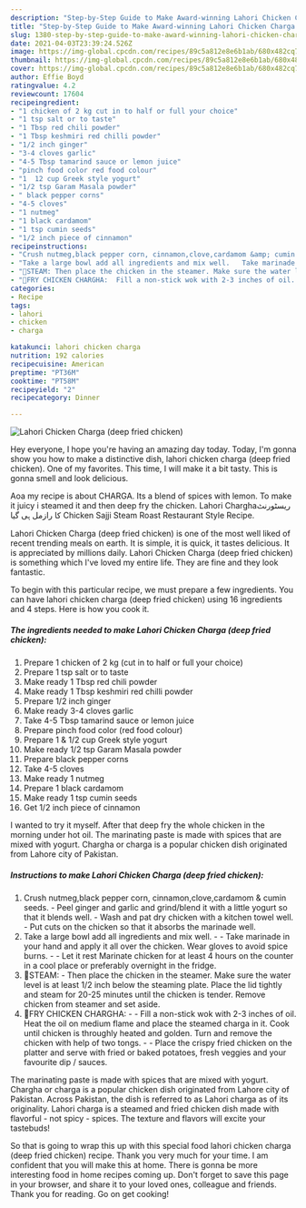 ```yaml
---
description: "Step-by-Step Guide to Make Award-winning Lahori Chicken Charga (deep fried chicken)"
title: "Step-by-Step Guide to Make Award-winning Lahori Chicken Charga (deep fried chicken)"
slug: 1380-step-by-step-guide-to-make-award-winning-lahori-chicken-charga-deep-fried-chicken
date: 2021-04-03T23:39:24.526Z
image: https://img-global.cpcdn.com/recipes/89c5a812e8e6b1ab/680x482cq70/lahori-chicken-charga-deep-fried-chicken-recipe-main-photo.jpg
thumbnail: https://img-global.cpcdn.com/recipes/89c5a812e8e6b1ab/680x482cq70/lahori-chicken-charga-deep-fried-chicken-recipe-main-photo.jpg
cover: https://img-global.cpcdn.com/recipes/89c5a812e8e6b1ab/680x482cq70/lahori-chicken-charga-deep-fried-chicken-recipe-main-photo.jpg
author: Effie Boyd
ratingvalue: 4.2
reviewcount: 17604
recipeingredient:
- "1 chicken of 2 kg cut in to half or full your choice"
- "1 tsp salt or to taste"
- "1 Tbsp red chili powder"
- "1 Tbsp keshmiri red chilli powder"
- "1/2 inch ginger"
- "3-4 cloves garlic"
- "4-5 Tbsp tamarind sauce or lemon juice"
- "pinch food color red food colour"
- "1  12 cup Greek style yogurt"
- "1/2 tsp Garam Masala powder"
- " black pepper corns"
- "4-5 cloves"
- "1 nutmeg"
- "1 black cardamom"
- "1 tsp cumin seeds"
- "1/2 inch piece of cinnamon"
recipeinstructions:
- "Crush nutmeg,black pepper corn, cinnamon,clove,cardamom &amp; cumin seeds.  Peel ginger and garlic and grind/blend it with a little yogurt so that it blends well.  Wash and pat dry chicken with a kitchen towel well.  Put cuts on the chicken so that it absorbs the marinade well."
- "Take a large bowl add all ingredients and mix well.   Take marinade in your hand and apply it all over the chicken. Wear gloves to avoid spice burns.   Let it rest Marinate chicken for at least 4 hours on the counter in a cool place or preferably overnight in the fridge."
- "🌻STEAM: Then place the chicken in the steamer. Make sure the water level is at least 1/2 inch below the steaming plate. Place the lid tightly and steam for 20-25 minutes until the chicken is tender. Remove chicken from steamer and set aside."
- "🌻FRY CHICKEN CHARGHA:  Fill a non-stick wok with 2-3 inches of oil. Heat the oil on medium flame and place the steamed charga in it. Cook until chicken is throughly heated and golden. Turn and remove the chicken with help of two tongs.  Place the crispy fried chicken on the platter and serve with fried or baked potatoes, fresh veggies and your favourite dip / sauces."
categories:
- Recipe
tags:
- lahori
- chicken
- charga

katakunci: lahori chicken charga 
nutrition: 192 calories
recipecuisine: American
preptime: "PT36M"
cooktime: "PT58M"
recipeyield: "2"
recipecategory: Dinner

---
```



![Lahori Chicken Charga (deep fried chicken)](https://img-global.cpcdn.com/recipes/89c5a812e8e6b1ab/680x482cq70/lahori-chicken-charga-deep-fried-chicken-recipe-main-photo.jpg)

Hey everyone, I hope you're having an amazing day today. Today, I'm gonna show you how to make a distinctive dish, lahori chicken charga (deep fried chicken). One of my favorites. This time, I will make it a bit tasty. This is gonna smell and look delicious.

Aoa my recipe is about CHARGA. Its a blend of spices with lemon. To make it juicy i steamed it and then deep fry the chicken. Lahori Charghaریسٹورنٹ کا رازمل ہی گیا Chicken Sajji Steam Roast Restaurant Style Recipe.

Lahori Chicken Charga (deep fried chicken) is one of the most well liked of recent trending meals on earth. It is simple, it is quick, it tastes delicious. It is appreciated by millions daily. Lahori Chicken Charga (deep fried chicken) is something which I've loved my entire life. They are fine and they look fantastic.


To begin with this particular recipe, we must prepare a few ingredients. You can have lahori chicken charga (deep fried chicken) using 16 ingredients and 4 steps. Here is how you cook it.

<!--inarticleads1-->

##### The ingredients needed to make Lahori Chicken Charga (deep fried chicken):

1. Prepare 1 chicken of 2 kg (cut in to half or full your choice)
1. Prepare 1 tsp salt or to taste
1. Make ready 1 Tbsp red chili powder
1. Make ready 1 Tbsp keshmiri red chilli powder
1. Prepare 1/2 inch ginger
1. Make ready 3-4 cloves garlic
1. Take 4-5 Tbsp tamarind sauce or lemon juice
1. Prepare pinch food color (red food colour)
1. Prepare 1 &amp; 1/2 cup Greek style yogurt
1. Make ready 1/2 tsp Garam Masala powder
1. Prepare  black pepper corns
1. Take 4-5 cloves
1. Make ready 1 nutmeg
1. Prepare 1 black cardamom
1. Make ready 1 tsp cumin seeds
1. Get 1/2 inch piece of cinnamon


I wanted to try it myself. After that deep fry the whole chicken in the morning under hot oil. The marinating paste is made with spices that are mixed with yogurt. Chargha or charga is a popular chicken dish originated from Lahore city of Pakistan. 

<!--inarticleads2-->

##### Instructions to make Lahori Chicken Charga (deep fried chicken):

1. Crush nutmeg,black pepper corn, cinnamon,clove,cardamom &amp; cumin seeds. -  Peel ginger and garlic and grind/blend it with a little yogurt so that it blends well.  - Wash and pat dry chicken with a kitchen towel well.  - Put cuts on the chicken so that it absorbs the marinade well.
1. Take a large bowl add all ingredients and mix well.  -  - Take marinade in your hand and apply it all over the chicken. Wear gloves to avoid spice burns.  -  - Let it rest Marinate chicken for at least 4 hours on the counter in a cool place or preferably overnight in the fridge.
1. 🌻STEAM: - Then place the chicken in the steamer. Make sure the water level is at least 1/2 inch below the steaming plate. Place the lid tightly and steam for 20-25 minutes until the chicken is tender. Remove chicken from steamer and set aside.
1. 🌻FRY CHICKEN CHARGHA: -  - Fill a non-stick wok with 2-3 inches of oil. Heat the oil on medium flame and place the steamed charga in it. Cook until chicken is throughly heated and golden. Turn and remove the chicken with help of two tongs. -  - Place the crispy fried chicken on the platter and serve with fried or baked potatoes, fresh veggies and your favourite dip / sauces.


The marinating paste is made with spices that are mixed with yogurt. Chargha or charga is a popular chicken dish originated from Lahore city of Pakistan. Across Pakistan, the dish is referred to as Lahori charga as of its originality. Lahori charga is a steamed and fried chicken dish made with flavorful - not spicy - spices. The texture and flavors will excite your tastebuds! 

So that is going to wrap this up with this special food lahori chicken charga (deep fried chicken) recipe. Thank you very much for your time. I am confident that you will make this at home. There is gonna be more interesting food in home recipes coming up. Don't forget to save this page in your browser, and share it to your loved ones, colleague and friends. Thank you for reading. Go on get cooking!
